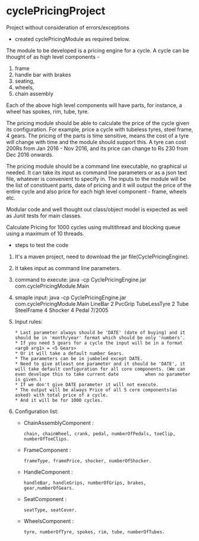 # cyclePricingProject
Project without consideration of errors/exceptions 

* created cyclePricingModule as required below.

The module to be developed is a pricing engine for a cycle. A cycle can be thought of as high level components -  
1. frame 
2. handle bar with brakes 
3. seating,  
4. wheels, 
5. chain assembly 
 
Each of the above high level components will have parts, for instance, a wheel has spokes, rim, tube, tyre. 
 
The pricing module should be able to calculate the price of the cycle given its configuration. For example, price a cycle with tubeless tyres, steel frame, 4 gears. The pricing of the parts is time sensitive, means the cost of a tyre will change with time and the module should support this. A tyre can cost 200Rs from Jan 2016 - Nov 2016, and its price can change to Rs 230 from Dec 2016 onwards. 
 
The pricing module should be a command line executable, no graphical ui needed. It can take its input as command line parameters or as a json text file, whatever is convenient to specify in. The inputs to the module will be the list of constituent parts, date of pricing and it will output the price of the entire cycle and also price for each high level component - frame, wheels etc. 
 
Modular code and well thought out class/object model is expected as well as Junit tests for main classes. 
 
Calculate Pricing for 1000 cycles using multithread and blocking queue using a maximum of 10 threads. 

* steps to test the code
1. It's a maven project, need to download the jar file(CyclePricingEngine).
2. It takes input as command line parameters.
3. command to execute: java -cp CyclePricingEngine.jar com.cyclePricingModule.Main <arg0 arg1 arg1>
4. smaple input: java -cp CyclePricingEngine.jar com.cyclePricingModule.Main LineBar 2 PvcGrip TubeLessTyre 2 Tube SteelFrame 4 Shocker 4 Pedal 7/2005
5. Input rules:

       * Last parameter always should be 'DATE' (date of buying) and it should be in 'month/year' format which should be only 'numbers'.
       * If you need 5 gears for a cycle the input will be in a format <arg0 arg1> = <5 Gears>
       * Or it will take a default number Gears.
       * The parameters can be in jumbeled except DATE.
       * Need to give atleast one parameter and it should be 'DATE', it will take default configuration for all core components. (We can even develope this to take current date          when no parameter is given.)
       * If we don't give DATE parameter it will not execute.
       * The output will be always Price of all 5 core components(as asked) with total price of a cycle.
       * And it will be for 1000 cycles.
       
6.  Configuration list:

       * ChainAssemblyComponent :
       
             chain, chainWheel, crank, pedal, numberOfPedals, toeClip, numberOfToeClips.
       * FrameComponent :
       
             frameType, framePrice, shocker, numberOfShocker.
       * HandleComponent :
       
             handleBar, handleGrips, numberOfGrips, brakes, gear,numberOfGears.
       * SeatComponent : 
       
             seatType, seatCover.
       * WheelsComponent :
       
             tyre, numberOfTyre, spokes, rim, tube, numberOfTubes.
